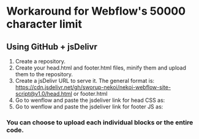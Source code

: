# Workaround for Webflow's 50000 character limit

## Using GitHub + jsDelivr

1. Create a repository.
2. Create your head.html and footer.html files, minify them and upload them to the repository.
3. Create a jsDelivr URL to serve it. The general format is: https://cdn.jsdelivr.net/gh/sworup-nekoi/nekoi-webflow-site-script@v1.0/head.html or footer.html
4. Go to wenflow and paste the jsdeliver link for head CSS as: <link rel="stylesheet" href="https://cdn.jsdelivr.net/gh/sworup-nekoi/nekoi-webflow-site-scripts@v1.0/folder-name/file-name.css" />
5. Go to wenflow and paste the jsdeliver link for footer JS as: <script src="https://cdn.jsdelivr.net/gh/sworup-nekoi/nekoi-webflow-site-scripts@v1.0/folder-name/file-name.js"></script>

### You can choose to upload each individual blocks or the entire code. 